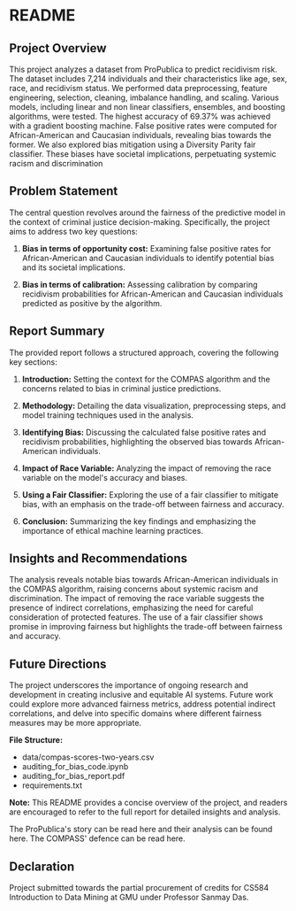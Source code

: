 # README

## Project Overview

This project analyzes a dataset from ProPublica to predict recidivism risk. The dataset includes 7,214 individuals and their characteristics like age, sex, race, and recidivism status. We performed data preprocessing, feature engineering, selection, cleaning, imbalance handling, and scaling. Various models, including linear and non linear classifiers, ensembles, and boosting algorithms, were tested. The highest accuracy of 69.37% was achieved with a gradient boosting machine. False positive rates were computed for African-American and Caucasian individuals, revealing bias towards the former. We also explored bias mitigation using a Diversity Parity fair classifier. These biases have societal implications, perpetuating systemic racism and discrimination

## Problem Statement

The central question revolves around the fairness of the predictive model in the context of criminal justice decision-making. Specifically, the project aims to address two key questions:

1. **Bias in terms of opportunity cost:** Examining false positive rates for African-American and Caucasian individuals to identify potential bias and its societal implications.

2. **Bias in terms of calibration:** Assessing calibration by comparing recidivism probabilities for African-American and Caucasian individuals predicted as positive by the algorithm.

## Report Summary

The provided report follows a structured approach, covering the following key sections:

1. **Introduction:** Setting the context for the COMPAS algorithm and the concerns related to bias in criminal justice predictions.

2. **Methodology:** Detailing the data visualization, preprocessing steps, and model training techniques used in the analysis.

3. **Identifying Bias:** Discussing the calculated false positive rates and recidivism probabilities, highlighting the observed bias towards African-American individuals.

4. **Impact of Race Variable:** Analyzing the impact of removing the race variable on the model's accuracy and biases.

5. **Using a Fair Classifier:** Exploring the use of a fair classifier to mitigate bias, with an emphasis on the trade-off between fairness and accuracy.

6. **Conclusion:** Summarizing the key findings and emphasizing the importance of ethical machine learning practices.

## Insights and Recommendations

The analysis reveals notable bias towards African-American individuals in the COMPAS algorithm, raising concerns about systemic racism and discrimination. The impact of removing the race variable suggests the presence of indirect correlations, emphasizing the need for careful consideration of protected features. The use of a fair classifier shows promise in improving fairness but highlights the trade-off between fairness and accuracy.

## Future Directions

The project underscores the importance of ongoing research and development in creating inclusive and equitable AI systems. Future work could explore more advanced fairness metrics, address potential indirect correlations, and delve into specific domains where different fairness measures may be more appropriate.

**File Structure:**
- data/compas-scores-two-years.csv
- auditing_for_bias_code.ipynb
- auditing_for_bias_report.pdf
- requirements.txt

**Note:** This README provides a concise overview of the project, and readers are encouraged to refer to the full report for detailed insights and analysis.

The ProPublica's story can be read here and their analysis can be found here. The COMPASS' defence can be read here. 

## Declaration
Project submitted towards the partial procurement of credits for CS584 Introduction to Data Mining at GMU under Professor Sanmay Das.
